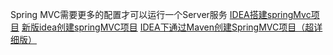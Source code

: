 Spring MVC需要更多的配置才可以运行一个Server服务
[IDEA搭建springMvc项目](https://blog.51cto.com/thinkerlxw/4858540)
[新版idea创建springMVC项目](https://www.cnblogs.com/zuti666/p/13987082.html)
[IDEA下通过Maven创建SpringMVC项目（超详细版）](https://www.mesec.cn/archives/152)